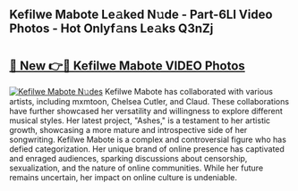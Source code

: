 ## Kefilwe Mabote Le𝚊ked N𝚞de - Part-6Ll Video Photos - Hot Onlyf𝚊ns Le𝚊ks Q3nZj

# <h2><a href="http://ab48061.deff.icu/?id=Kefilwe+Mabote">🔗 New 👉🔴 Kefilwe Mabote VIDEO Photos</a></h2>

[![Kefilwe Mabote N𝚞des](https://i.imgur.com/rIISA9y.gif)](http://ab48061.deff.icu/?id=Kefilwe+Mabote)
Kefilwe Mabote has collaborated with various artists, including mxmtoon, Chelsea Cutler, and Claud. These collaborations have further showcased her versatility and willingness to explore different musical styles. Her latest project, "Ashes," is a testament to her artistic growth, showcasing a more mature and introspective side of her songwriting. Kefilwe Mabote is a complex and controversial figure who has defied categorization. Her unique brand of online presence has captivated and enraged audiences, sparking discussions about censorship, sexualization, and the nature of online communities. While her future remains uncertain, her impact on online culture is undeniable.
